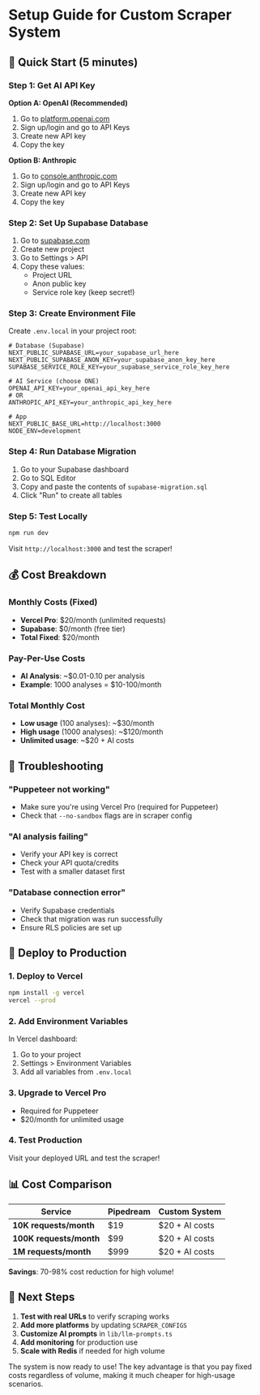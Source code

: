 # Setup Guide for Custom Scraper System

## 🚀 Quick Start (5 minutes)

### Step 1: Get AI API Key

**Option A: OpenAI (Recommended)**
1. Go to [platform.openai.com](https://platform.openai.com)
2. Sign up/login and go to API Keys
3. Create new API key
4. Copy the key

**Option B: Anthropic**
1. Go to [console.anthropic.com](https://console.anthropic.com)
2. Sign up/login and go to API Keys
3. Create new API key
4. Copy the key

### Step 2: Set Up Supabase Database

1. Go to [supabase.com](https://supabase.com)
2. Create new project
3. Go to Settings > API
4. Copy these values:
   - Project URL
   - Anon public key
   - Service role key (keep secret!)

### Step 3: Create Environment File

Create `.env.local` in your project root:

```env
# Database (Supabase)
NEXT_PUBLIC_SUPABASE_URL=your_supabase_url_here
NEXT_PUBLIC_SUPABASE_ANON_KEY=your_supabase_anon_key_here
SUPABASE_SERVICE_ROLE_KEY=your_supabase_service_role_key_here

# AI Service (choose ONE)
OPENAI_API_KEY=your_openai_api_key_here
# OR
ANTHROPIC_API_KEY=your_anthropic_api_key_here

# App
NEXT_PUBLIC_BASE_URL=http://localhost:3000
NODE_ENV=development
```

### Step 4: Run Database Migration

1. Go to your Supabase dashboard
2. Go to SQL Editor
3. Copy and paste the contents of `supabase-migration.sql`
4. Click "Run" to create all tables

### Step 5: Test Locally

```bash
npm run dev
```

Visit `http://localhost:3000` and test the scraper!

## 💰 Cost Breakdown

### Monthly Costs (Fixed)
- **Vercel Pro**: $20/month (unlimited requests)
- **Supabase**: $0/month (free tier)
- **Total Fixed**: $20/month

### Pay-Per-Use Costs
- **AI Analysis**: ~$0.01-0.10 per analysis
- **Example**: 1000 analyses = $10-100/month

### Total Monthly Cost
- **Low usage** (100 analyses): ~$30/month
- **High usage** (1000 analyses): ~$120/month
- **Unlimited usage**: ~$20 + AI costs

## 🔧 Troubleshooting

### "Puppeteer not working"
- Make sure you're using Vercel Pro (required for Puppeteer)
- Check that `--no-sandbox` flags are in scraper config

### "AI analysis failing"
- Verify your API key is correct
- Check your API quota/credits
- Test with a smaller dataset first

### "Database connection error"
- Verify Supabase credentials
- Check that migration was run successfully
- Ensure RLS policies are set up

## 🚀 Deploy to Production

### 1. Deploy to Vercel
```bash
npm install -g vercel
vercel --prod
```

### 2. Add Environment Variables
In Vercel dashboard:
1. Go to your project
2. Settings > Environment Variables
3. Add all variables from `.env.local`

### 3. Upgrade to Vercel Pro
- Required for Puppeteer
- $20/month for unlimited usage

### 4. Test Production
Visit your deployed URL and test the scraper!

## 📊 Cost Comparison

| Service | Pipedream | Custom System |
|---------|-----------|---------------|
| **10K requests/month** | $19 | $20 + AI costs |
| **100K requests/month** | $99 | $20 + AI costs |
| **1M requests/month** | $999 | $20 + AI costs |

**Savings**: 70-98% cost reduction for high volume!

## 🎯 Next Steps

1. **Test with real URLs** to verify scraping works
2. **Add more platforms** by updating `SCRAPER_CONFIGS`
3. **Customize AI prompts** in `lib/llm-prompts.ts`
4. **Add monitoring** for production use
5. **Scale with Redis** if needed for high volume

The system is now ready to use! The key advantage is that you pay fixed costs regardless of volume, making it much cheaper for high-usage scenarios. 